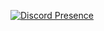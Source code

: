 [![Discord Presence](https://lanyard.cnrad.dev/api/687021258273194016?bg=00FFB8&theme=dark&borderRadius=10px)](https://discord.com/users/687021258273194016)